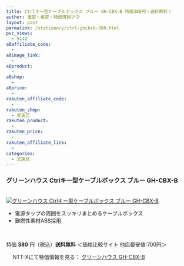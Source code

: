 ```yaml
---
title: Ctrlキー型ケーブルボックス ブルー GH-CBX-B 特価380円！送料無料！
author: 激安・格安・特価情報ツウ
layout: post
permalink: /stationery/ctrl-ghcbxb-380.html
pvc_views:
  - 5142
a8affiliate_code:
  -
a8image_link:
  -
a8product:
  -
a8shop:
  -
a8price:
  -
rakuten_affiliate_code:
  -
rakuten_shop:
  - 楽天店
rakuten_product:
  -
rakuten_price:
  -
rakuten_affiliate_link:
  -
categories:
  - 文房具
---
```

### グリーンハウス Ctrlキー型ケーブルボックス ブルー GH-CBX-B

<div class="img-bg2 img_L">
  <a href="//px.a8.net/svt/ejp?a8mat=ZYP6S+8IMA3E+S1Q+BWGDT&#038;a8ejpredirect=//nttxstore.jp/_II_GH13384945" target="_blank"><br /> <img border="0" alt="グリーンハウス Ctrlキー型ケーブルボックス ブルー GH-CBX-B" src="//i2.wp.com/image.nttxstore.jp/l2_images/G/GH/GH13384945.jpg?w=546" data-recalc-dims="1" /></a>
</div>

<!--more-->

  * 電源タップの周囲をスッキリまとめるケーブルボックス
  * 難燃性素材ABS採用

<br clear="all" />

特価 <span class="tokka-price"><strong>380</strong></span> 円（税込）**送料無料** ＜価格比較サイト 他店最安値:700円＞

　
NTT-Xにて特価情報を見る： <span class="fs150p"><a href="//px.a8.net/svt/ejp?a8mat=ZYP6S+8IMA3E+S1Q+BWGDT&#038;a8ejpredirect=//nttxstore.jp/_II_GH13384945" target="_blank">グリーンハウス GH-CBX-B</a></span>